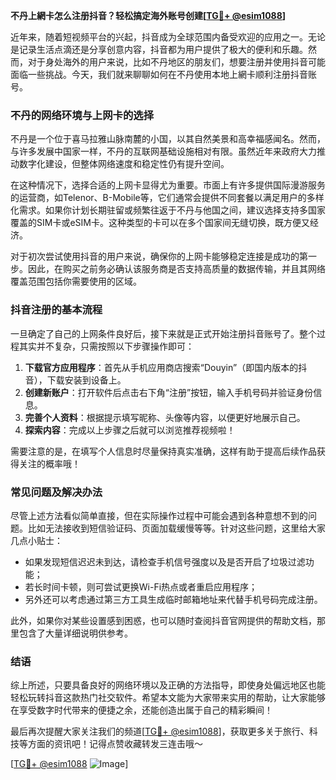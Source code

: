 **不丹上網卡怎么注册抖音？轻松搞定海外账号创建[[TG💪+ @esim1088](https://t.me/s/esim1088)]**

近年来，随着短视频平台的兴起，抖音成为全球范围内备受欢迎的应用之一。无论是记录生活点滴还是分享创意内容，抖音都为用户提供了极大的便利和乐趣。然而，对于身处海外的用户来说，比如不丹地区的朋友们，想要注册并使用抖音可能面临一些挑战。今天，我们就来聊聊如何在不丹使用本地上網卡顺利注册抖音账号。

### 不丹的网络环境与上网卡的选择

不丹是一个位于喜马拉雅山脉南麓的小国，以其自然美景和高幸福感闻名。然而，与许多发展中国家一样，不丹的互联网基础设施相对有限。虽然近年来政府大力推动数字化建设，但整体网络速度和稳定性仍有提升空间。

在这种情况下，选择合适的上网卡显得尤为重要。市面上有许多提供国际漫游服务的运营商，如Telenor、B-Mobile等，它们通常会提供不同套餐以满足用户的多样化需求。如果你计划长期驻留或频繁往返于不丹与他国之间，建议选择支持多国家覆盖的SIM卡或eSIM卡。这种类型的卡可以在多个国家间无缝切换，既方便又经济。

对于初次尝试使用抖音的用户来说，确保你的上网卡能够稳定连接是成功的第一步。因此，在购买之前务必确认该服务商是否支持高质量的数据传输，并且其网络覆盖范围包括你需要使用的区域。

### 抖音注册的基本流程

一旦确定了自己的上网条件良好后，接下来就是正式开始注册抖音账号了。整个过程其实并不复杂，只需按照以下步骤操作即可：

1. **下载官方应用程序**：首先从手机应用商店搜索“Douyin”（即国内版本的抖音），下载安装到设备上。
2. **创建新账户**：打开软件后点击右下角“注册”按钮，输入手机号码并验证身份信息。
3. **完善个人资料**：根据提示填写昵称、头像等内容，以便更好地展示自己。
4. **探索内容**：完成以上步骤之后就可以浏览推荐视频啦！

需要注意的是，在填写个人信息时尽量保持真实准确，这样有助于提高后续作品获得关注的概率哦！

### 常见问题及解决办法

尽管上述方法看似简单直接，但在实际操作过程中可能会遇到各种意想不到的问题。比如无法接收到短信验证码、页面加载缓慢等等。针对这些问题，这里给大家几点小贴士：

- 如果发现短信迟迟未到达，请检查手机信号强度以及是否开启了垃圾过滤功能；
- 若长时间卡顿，则可尝试更换Wi-Fi热点或者重启应用程序；
- 另外还可以考虑通过第三方工具生成临时邮箱地址来代替手机号码完成注册。

此外，如果你对某些设置感到困惑，也可以随时查阅抖音官网提供的帮助文档，那里包含了大量详细说明供参考。

### 结语

综上所述，只要具备良好的网络环境以及正确的方法指导，即使身处偏远地区也能轻松玩转抖音这款热门社交软件。希望本文能为大家带来实用的帮助，让大家能够在享受数字时代带来的便捷之余，还能创造出属于自己的精彩瞬间！

最后再次提醒大家关注我们的频道[[TG💪+ @esim1088](https://t.me/s/esim1088)]，获取更多关于旅行、科技等方面的资讯吧！记得点赞收藏转发三连击哦～

[[TG💪+ @esim1088](https://t.me/s/esim1088) ![Image](https://i.postimg.cc/4NQfJmqS/Snipaste-2025-05-13-00-14-12.png)]